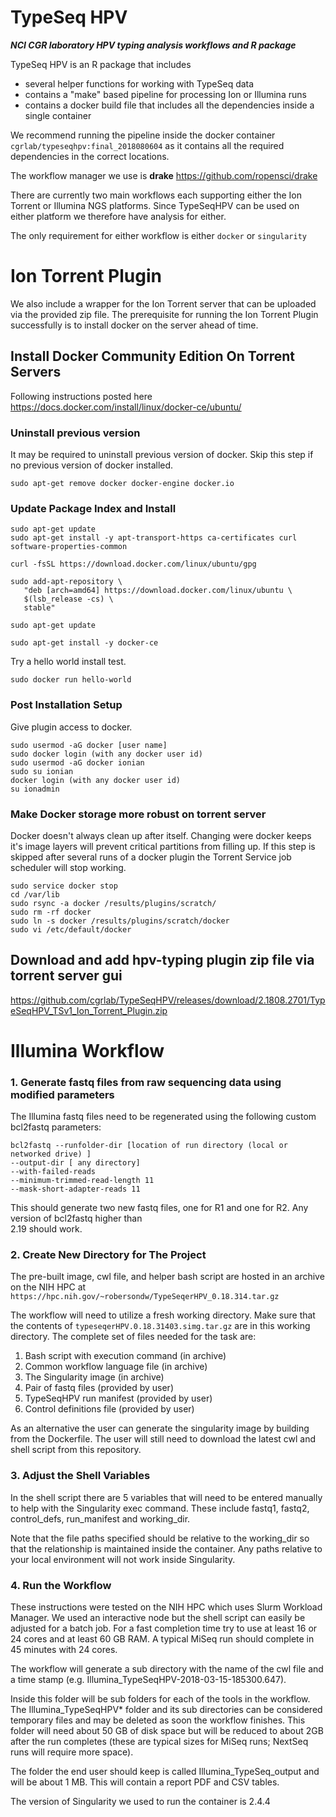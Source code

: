 # TypeSeq HPV
***NCI CGR laboratory HPV typing analysis workflows and R package***

TypeSeq HPV is an R package that includes  

* several helper functions for working with TypeSeq data  
* contains a "make" based pipeline for processing Ion or Illumina runs  
* contains a docker build file that includes all the dependencies inside a single container  
  
We recommend running the pipeline inside the docker container ```cgrlab/typeseqhpv:final_2018080604``` as it contains all the required dependencies in the correct locations.

The workflow manager we use is **drake** https://github.com/ropensci/drake


There are currently two main workflows each supporting either the Ion Torrent or Illumina NGS platforms.  Since TypeSeqHPV can be used on either platform we therefore have analysis for either. 

The only requirement for either workflow is either ```docker``` or ```singularity```



Ion Torrent Plugin
================

We also include a wrapper for the Ion Torrent server that can be uploaded via the provided zip file.  The prerequisite for running the Ion Torrent Plugin successfully is to install docker on the server ahead of time.

## Install Docker Community Edition On Torrent Servers

Following instructions posted here https://docs.docker.com/install/linux/docker-ce/ubuntu/

### Uninstall previous version

It may be required to uninstall previous version of docker.  Skip this step if no previous version of docker installed.

```
sudo apt-get remove docker docker-engine docker.io
````

### Update Package Index and Install

````
sudo apt-get update
sudo apt-get install -y apt-transport-https ca-certificates curl software-properties-common

curl -fsSL https://download.docker.com/linux/ubuntu/gpg

sudo add-apt-repository \
   "deb [arch=amd64] https://download.docker.com/linux/ubuntu \
   $(lsb_release -cs) \
   stable"

sudo apt-get update

sudo apt-get install -y docker-ce
````

Try a hello world install test.
````
sudo docker run hello-world
````

### Post Installation Setup
  
Give plugin access to docker.
````
sudo usermod -aG docker [user name] 
sudo docker login (with any docker user id)
sudo usermod -aG docker ionian
sudo su ionian
docker login (with any docker user id)
su ionadmin
````

### Make Docker storage more robust on torrent server

Docker doesn't always clean up after itself.  Changing were docker keeps it's image layers will prevent critical partitions from filling up.  If this step is skipped after several runs of a docker plugin the Torrent Service job scheduler will stop working.

````
sudo service docker stop
cd /var/lib
sudo rsync -a docker /results/plugins/scratch/
sudo rm -rf docker
sudo ln -s docker /results/plugins/scratch/docker
sudo vi /etc/default/docker
````


## Download and add hpv-typing plugin zip file via torrent server gui

https://github.com/cgrlab/TypeSeqHPV/releases/download/2.1808.2701/TypeSeqHPV_TSv1_Ion_Torrent_Plugin.zip

Illumina Workflow
================
### 1. Generate fastq files from raw sequencing data using modified parameters
  
The Illumina fastq files need to be regenerated using the following custom bcl2fastq parameters:  
```  
bcl2fastq --runfolder-dir [location of run directory (local or networked drive) ]  
--output-dir [ any directory]  
--with-failed-reads  
--minimum-trimmed-read-length 11  
--mask-short-adapter-reads 11  
```  

This should generate two new fastq files, one for R1 and one for R2. Any version of bcl2fastq higher than  
2.19 should work.
  
### 2. Create New Directory for The Project  

The pre-built image, cwl file, and helper bash script are hosted in an archive on the NIH HPC at `https://hpc.nih.gov/~robersondw/TypeSeqerHPV_0.18.314.tar.gz`

The workflow will need to utilize a fresh working directory. Make sure that the contents of
`typeseqerHPV.0.18.31403.simg.tar.gz` are in this working directory.  The complete set of files needed for the task are:
  
  
   1. Bash script with execution command (in archive)
   2. Common workflow language file (in archive)
   3. The Singularity image (in archive)
   4. Pair of fastq files (provided by user)
   5. TypeSeqHPV run manifest (provided by user)
   6. Control definitions file (provided by user)
   
As an alternative the user can generate the singularity image by building from the Dockerfile.  The user will still need to download the latest cwl and shell script from this repository.     
    
### 3. Adjust the Shell Variables  

In the shell script there are 5 variables that will need to be entered manually to help with the Singularity
exec command. These include fastq1, fastq2, control_defs, run_manifest and working_dir.  
  
Note that the file paths specified should be relative to the working_dir so that the relationship is
maintained inside the container. Any paths relative to your local environment will not work inside
Singularity.
  
### 4. Run the Workflow  
  
These instructions were tested on the NIH HPC which uses Slurm Workload Manager. We used an
interactive node but the shell script can easily be adjusted for a batch job. For a fast completion time try
to use at least 16 or 24 cores and at least 60 GB RAM. A typical MiSeq run should complete in 45
minutes with 24 cores.
  
The workflow will generate a sub directory with the name of the cwl file and a time stamp (e.g.
Illumina_TypeSeqHPV-2018-03-15-185300.647).  

Inside this folder will be sub folders for each of the tools in the workflow. The Illumina_TypeSeqHPV* folder
and its sub directories can be considered temporary files and may be deleted as soon the workflow
finishes. This folder will need about 50 GB of disk space but will be reduced to about 2GB after the run
completes (these are typical sizes for MiSeq runs; NextSeq runs will require more space).  
  
The folder the end user should keep is called Illumina_TypeSeq_output and will be about 1 MB. This
will contain a report PDF and CSV tables.  

The version of Singularity we used to run the container is 2.4.4

